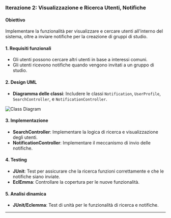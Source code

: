 ### Iterazione 2: Visualizzazione e Ricerca Utenti, Notifiche

#### Obiettivo
Implementare la funzionalità per visualizzare e cercare utenti all'interno del sistema, oltre a inviare notifiche per la creazione di gruppi di studio.

#### 1. Requisiti funzionali
- Gli utenti possono cercare altri utenti in base a interessi comuni.
- Gli utenti ricevono notifiche quando vengono invitati a un gruppo di studio.

#### 2. Design UML
- **Diagramma delle classi**: Includere le classi `Notification`, `UserProfile`, `SearchController`, e `NotificationController`.
  
![Class Diagram](https://www.planttext.com/api/plantuml/png/dLNHJi8m57tVLpHxGWb4NuaXHYM6H968V43jBkFgQ6VROOpXtsqtb7PjNzmJxDnxUkwvPzkrqbJgPbTbMKtPEos1v3EkKIEed7ndn5oieagHXT2uGKOr2du4x3KYM4p8d6ieGJft5V02v6n7iPgGbPR8ImULmB16u3fLi0EbZ9W8OWJhHWN0a9IWvyNWB1GpD68iv0WrLNk1XT-zEacsDC41oY-9J1YbVVPcJJ7tgk86HVaVEwjInBzmpz6u0wstoU4xr5-0otF8dBoi5SYb51kim8jBO-xFev5vHH7PTzrnB97fHi9QXcbffQzRskJwZt3lyAW9DoXI3bZ8KHbjN_RrfiZ2mkIelia7vrcz5LnBKLKWUu_h2gXasnCSx605Se_Cv65z-kC9jFqMKuEF1kINe-K1bRwoqDtBqzJjsOhFxjnb64Wl7ExB9A6HEoL_MXVXpTxvRaKgoRoubwAfdy4CfdGR2ZD9vuJv4MkYZ46jNVA1Az3FLD0juGtOFxhRNIUy6e-dCJl8n6vNPS7-RRspwj-w17j-cPFpqOZa5-FnUUw__2TaHxbPiCgoQ-Eb_NZy0000)

#### 3. Implementazione
- **SearchController**: Implementare la logica di ricerca e visualizzazione degli utenti.
- **NotificationController**: Implementare il meccanismo di invio delle notifiche.

#### 4. Testing
- **JUnit**: Test per assicurare che la ricerca funzioni correttamente e che le notifiche siano inviate.
- **EclEmma**: Controllare la copertura per le nuove funzionalità.

#### 5. Analisi dinamica
- **JUnit/Eclemma**: Test di unità per le funzionalità di ricerca e notifiche.

---

